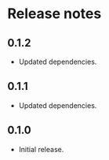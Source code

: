 # Release notes

## 0.1.2

* Updated dependencies.

## 0.1.1

* Updated dependencies.

## 0.1.0

* Initial release.
